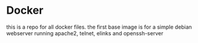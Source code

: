 # Docker 
this is a repo for all docker files. the first base image is for a simple debian webserver running apache2, telnet, elinks and openssh-server 
